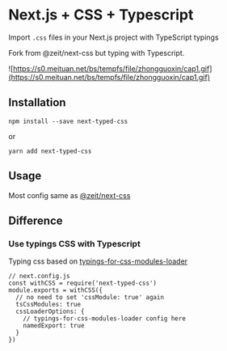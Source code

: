 # Next.js + CSS + Typescript

Import `.css` files in your Next.js project with TypeScript typings

Fork from @zeit/next-css but typing with Typescript.

![https://s0.meituan.net/bs/tempfs/file/zhongguoxin/cap1.gif](https://s0.meituan.net/bs/tempfs/file/zhongguoxin/cap1.gif)

## Installation

```
npm install --save next-typed-css
```

or

```
yarn add next-typed-css
```

## Usage

Most config same as [@zeit/next-css](https://github.com/zeit/next-plugins/tree/master/packages/next-css)


## Difference

### Use typings CSS with Typescript

Typing css based on [typings-for-css-modules-loader](https://github.com/Jimdo/typings-for-css-modules-loader)

```
// next.config.js
const withCSS = require('next-typed-css')
module.exports = withCSS({
  // no need to set 'cssModule: true' again
  tsCssModules: true
  cssLoaderOptions: {
    // typings-for-css-modules-loader config here
    namedExport: true
  }
})
```


